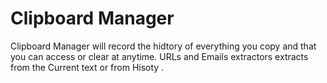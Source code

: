 # Clipboard Manager
 Clipboard Manager will record the hidtory of everything you copy and that you can access or clear at anytime. URLs and Emails extractors extracts from the Current text or from Hisoty .
